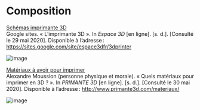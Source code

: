 # Composition

[Schémas imprimante 3D](https://sites.google.com/site/espace3dfr/3dprinter)  
Google sites. « L’imprimante 3D ». In _Espace 3D_ [en ligne]. [s. d.]. [Consulté le 29 mai 2020]. Disponible à l’adresse : https://sites.google.com/site/espace3dfr/3dprinter
  
![image](images/3shéma.png)

[Matériaux à avoir pour imprimer](http://www.primante3d.com/materiaux/)  
Alexandre Moussion (personne physique et morale). « Quels matériaux pour imprimer en 3D ? ». In _PRIMANTE 3D_ [en ligne]. [s. d.]. [Consulté le 30 mai 2020]. Disponible à l’adresse : http://www.primante3d.com/materiaux/

![image](images/3matériaux.png)
